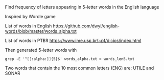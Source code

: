 Find frequency of letters appearing in 5-letter words in the English language

Inspired by Wordle game

List of words in English
https://github.com/dwyl/english-words/blob/master/words_alpha.txt

List of words in PTBR
https://www.ime.usp.br/~pf/dicios/index.html

Then generated 5-letter words with

`grep -E '^[[:alpha:]]{5}$' words_alpha.txt > words_len5.txt`

Two words that contain the 10 most common letters (ENG) are:
UTILE and SONAR
